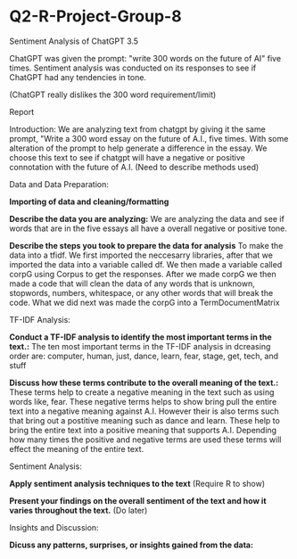 # Q2-R-Project-Group-8
Sentiment Analysis of ChatGPT 3.5

ChatGPT was given the prompt: "write 300 words on the future of AI" five times. 
Sentiment analysis was conducted on its responses to see if ChatGPT had any tendencies in tone.

(ChatGPT really dislikes the 300 word requirement/limit)

Report

Introduction:
We are analyzing text from chatgpt by giving it the same prompt, "Write a 300 word essay on the future of A.I., five times. With some alteration of the prompt to help generate a difference in the essay. We choose this text to see if chatgpt will have a negative or positive connotation with the future of A.I. (Need to describe methods used)

Data and Data Preparation:

**Importing of data and cleaning/formatting**


**Describe the data you are analyzing:** 
We are analyzing the data and see if words that are in the five essays all have a overall negative or positive tone.

**Describe the steps you took to prepare the data for analysis**
To make the data into a tfidf. We first imported the neccesarry libraries, after that we imported the data into a variable called df. We then made a variable called corpG using Corpus to get the responses. After we made corpG we then made a code that will clean the data of any words that is unknown, stopwords, numbers, whitespace, or any other words that will break the code. What we did next was made the corpG into a TermDocumentMatrix 

TF-IDF Analysis:

**Conduct a TF-IDF analysis to identify the most important terms in the text.:**
The ten most important terms in the TF-IDF analysis in dcreasing order are: computer, human, just, dance, learn, fear, stage, get, tech, and stuff

**Discuss how these terms contribute to the overall meaning of the text.:**
These terms help to create a negative meaning in the text such as using words like, fear. These negative terms helps to show bring pull the entire text into a negative meaning against A.I. However their is also terms such that bring out a postitive meaning such as dance and learn. These help to bring the entire text into a positive meaning that supports A.I. Depending how many times the positive and negative terms are used these terms will effect the meaning of the entire text.

Sentiment Analysis:

**Apply sentiment analysis techniques to the text**
(Require R to show)

**Present your findings on the overall sentiment of the text and how it varies throughout the text.**
(Do later)

Insights and Discussion:

**Dicuss any patterns, surprises, or insights gained from the data:**
